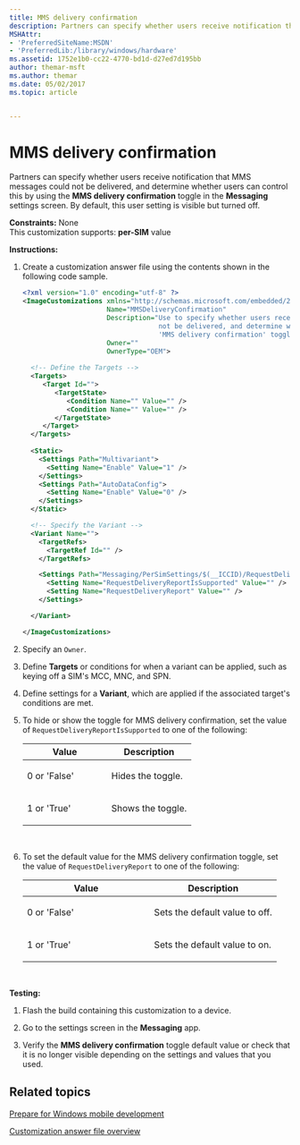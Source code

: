 ```yaml
---
title: MMS delivery confirmation
description: Partners can specify whether users receive notification that MMS messages could not be delivered, and determine whether users can control this by using the MMS delivery confirmation toggle in the Messaging settings screen.
MSHAttr:
- 'PreferredSiteName:MSDN'
- 'PreferredLib:/library/windows/hardware'
ms.assetid: 1752e1b0-cc22-4770-bd1d-d27ed7d195bb
author: themar-msft
ms.author: themar
ms.date: 05/02/2017
ms.topic: article


---
```


# MMS delivery confirmation


Partners can specify whether users receive notification that MMS messages could not be delivered, and determine whether users can control this by using the **MMS delivery confirmation** toggle in the **Messaging** settings screen. By default, this user setting is visible but turned off.

<a href="" id="constraints---none"></a>**Constraints:** None  
This customization supports: **per-SIM** value

<a href="" id="instructions-"></a>**Instructions:**  
1.  Create a customization answer file using the contents shown in the following code sample.

    ```XML
    <?xml version="1.0" encoding="utf-8" ?>  
    <ImageCustomizations xmlns="http://schemas.microsoft.com/embedded/2004/10/ImageUpdate"  
                         Name="MMSDeliveryConfirmation"  
                         Description="Use to specify whether users receive notification that MMS messages could 
                                      not be delivered, and determine whether users can control this by using the
                                      'MMS delivery confirmation' toggle in the messaging settings screen."  
                         Owner=""  
                         OwnerType="OEM"> 
      
      <!-- Define the Targets --> 
      <Targets>
         <Target Id="">
            <TargetState>
               <Condition Name="" Value="" />
               <Condition Name="" Value="" />
            </TargetState>
         </Target>
      </Targets>
      
      <Static>
        <Settings Path="Multivariant">
          <Setting Name="Enable" Value="1" />
        </Settings>
        <Settings Path="AutoDataConfig">
          <Setting Name="Enable" Value="0" />
        </Settings>
      </Static>

      <!-- Specify the Variant -->
      <Variant Name=""> 
        <TargetRefs>
          <TargetRef Id="" /> 
        </TargetRefs>

        <Settings Path="Messaging/PerSimSettings/$(__ICCID)/RequestDeliveryReport">  
          <Setting Name="RequestDeliveryReportIsSupported" Value="" />      
          <Setting Name="RequestDeliveryReport" Value="" />  
        </Settings>  

      </Variant>

    </ImageCustomizations>
    ```

2.  Specify an `Owner`.

3.  Define **Targets** or conditions for when a variant can be applied, such as keying off a SIM's MCC, MNC, and SPN.

4.  Define settings for a **Variant**, which are applied if the associated target's conditions are met.

5.  To hide or show the toggle for MMS delivery confirmation, set the value of `RequestDeliveryReportIsSupported` to one of the following:

    <table>
    <colgroup>
    <col width="50%" />
    <col width="50%" />
    </colgroup>
    <thead>
    <tr class="header">
    <th>Value</th>
    <th>Description</th>
    </tr>
    </thead>
    <tbody>
    <tr class="odd">
    <td><p>0 or 'False'</p></td>
    <td><p>Hides the toggle.</p></td>
    </tr>
    <tr class="even">
    <td><p>1 or 'True'</p></td>
    <td><p>Shows the toggle.</p></td>
    </tr>
    </tbody>
    </table>

     

6.  To set the default value for the MMS delivery confirmation toggle, set the value of `RequestDeliveryReport` to one of the following:

    <table>
    <colgroup>
    <col width="50%" />
    <col width="50%" />
    </colgroup>
    <thead>
    <tr class="header">
    <th>Value</th>
    <th>Description</th>
    </tr>
    </thead>
    <tbody>
    <tr class="odd">
    <td><p>0 or 'False'</p></td>
    <td><p>Sets the default value to off.</p></td>
    </tr>
    <tr class="even">
    <td><p>1 or 'True'</p></td>
    <td><p>Sets the default value to on.</p></td>
    </tr>
    </tbody>
    </table>

     

<a href="" id="testing-"></a>**Testing:**  
1.  Flash the build containing this customization to a device.

2.  Go to the settings screen in the **Messaging** app.

3.  Verify the **MMS delivery confirmation** toggle default value or check that it is no longer visible depending on the settings and values that you used.

## Related topics

[Prepare for Windows mobile development](https://docs.microsoft.com/en-us/windows-hardware/manufacture/mobile/preparing-for-windows-mobile-development)

[Customization answer file overview](https://docs.microsoft.com/en-us/windows-hardware/customize/mobile/mcsf/customization-answer-file)
